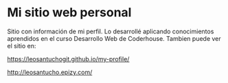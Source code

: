 # Mi sitio web personal

Sitio con información de mi perfil. Lo desarrollé aplicando conocimientos aprendidos en el curso Desarrollo Web de Coderhouse.
Tambien puede ver el sitio en:

https://leosantuchogit.github.io/my-profile/ 

http://leosantucho.epizy.com/


